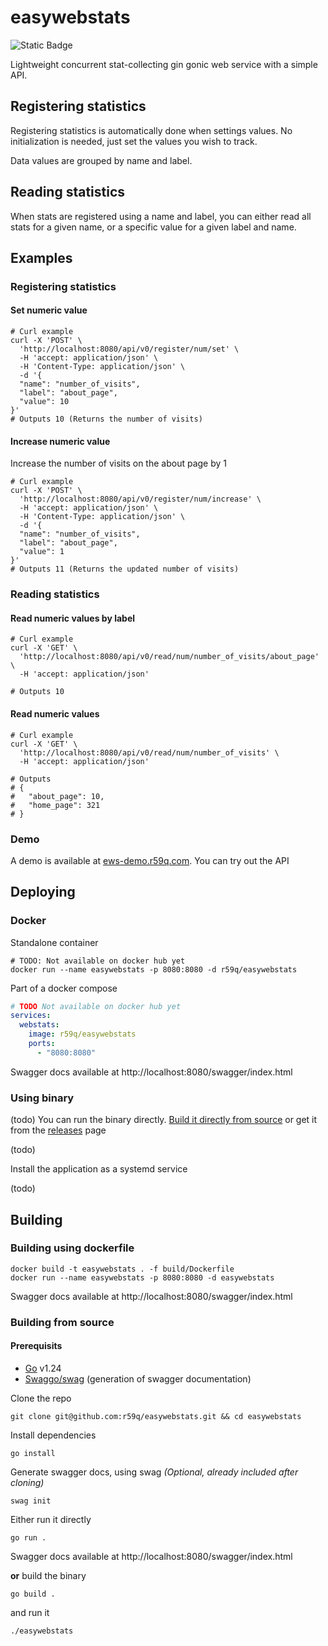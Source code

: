# easywebstats
![Static Badge](https://img.shields.io/badge/License-MIT-blue)

Lightweight concurrent stat-collecting gin gonic web service with a simple API.

## Registering statistics

Registering statistics is automatically done when settings values. No initialization is needed, just set the values you wish to track.

Data values are grouped by name and label.

## Reading statistics

When stats are registered using a name and label, you can either read all stats for a given name, or a specific value for a given label and name.

## Examples
### Registering statistics
#### Set numeric value
```shell
# Curl example
curl -X 'POST' \
  'http://localhost:8080/api/v0/register/num/set' \
  -H 'accept: application/json' \
  -H 'Content-Type: application/json' \
  -d '{
  "name": "number_of_visits",
  "label": "about_page",
  "value": 10
}'
# Outputs 10 (Returns the number of visits)
```

#### Increase numeric value
Increase the number of visits on the about page by 1
```shell
# Curl example
curl -X 'POST' \
  'http://localhost:8080/api/v0/register/num/increase' \
  -H 'accept: application/json' \
  -H 'Content-Type: application/json' \
  -d '{
  "name": "number_of_visits",
  "label": "about_page",
  "value": 1
}'
# Outputs 11 (Returns the updated number of visits)
```

### Reading statistics
#### Read numeric values by label
```shell
# Curl example
curl -X 'GET' \
  'http://localhost:8080/api/v0/read/num/number_of_visits/about_page' \
  -H 'accept: application/json'

# Outputs 10
```

#### Read numeric values
```shell
# Curl example
curl -X 'GET' \
  'http://localhost:8080/api/v0/read/num/number_of_visits' \
  -H 'accept: application/json'

# Outputs
# {
#   "about_page": 10,
#   "home_page": 321
# }
```

### Demo
A demo is available at [ews-demo.r59q.com](https://ews-demo.r59q.com/swagger/index.html). You can try out the API

## Deploying
### Docker
Standalone container
```shell
# TODO: Not available on docker hub yet
docker run --name easywebstats -p 8080:8080 -d r59q/easywebstats
```

Part of a docker compose
```yaml
# TODO Not available on docker hub yet
services:
  webstats:
    image: r59q/easywebstats
    ports:
      - "8080:8080"
```

Swagger docs available at http://localhost:8080/swagger/index.html

### Using binary

(todo) You can run the binary directly. [Build it directly from source](https://github.com/r59q/easywebstats?tab=readme-ov-file#building-from-source) or get it from the [releases](https://github.com/r59q/easywebstats/releases) page

(todo)

Install the application as a systemd service

(todo)
## Building
### Building using dockerfile
```shell
docker build -t easywebstats . -f build/Dockerfile
docker run --name easywebstats -p 8080:8080 -d easywebstats
```
Swagger docs available at http://localhost:8080/swagger/index.html

### Building from source

#### Prerequisits
- [Go](https://go.dev/doc/install) v1.24
- [Swaggo/swag](https://github.com/swaggo/swag?tab=readme-ov-file#getting-started) (generation of swagger documentation)

Clone the repo
```shell
git clone git@github.com:r59q/easywebstats.git && cd easywebstats
```

Install dependencies
```shell
go install
```
Generate swagger docs, using swag *(Optional, already included after cloning)*
```shell
swag init
```
Either run it directly
```shell
go run .
```
Swagger docs available at http://localhost:8080/swagger/index.html

**or** build the binary
```shell
go build .
```
and run it
```shell
./easywebstats
```